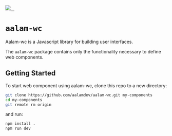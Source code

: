 <a aria-label="aalam logo" href="https://www.aalam.io">
 <img src="https://img.shields.io/badge/MADE%20BY%20AALAM-000000.svg?style=for-the-badge&logo=aalam&labelColor=000">
</a>
<a aria-label="NPM version" href="https://www.npmjs.com/package/next">
 <img alt="" src="https://img.shields.io/npm/v/aalam-wc.svg?style=for-the-badge&labelColor=000000">
</a>
<a aria-label="License" href="https://github.com/aalamdev/aalam-wc/blob/master/LICENSE">
 <img alt="" src="https://img.shields.io/npm/l/aalam-wc.svg?style=for-the-badge&labelColor=000000">
</a>
<a aria-label="Follow on GitHub" href="https://github.com/aalamdev">
 <img alt="" src="https://img.shields.io/badge/Folow%20on%20Github-blueviolet.svg?style=for-the-badge&logo=aalam-wc.js&labelColor=000000&logoWidth=20">
</a>

# `aalam-wc`

Aalam-wc is a Javascript library for building user interfaces.

The `aalam-wc` package contains only the functionality necessary to define web components.

## Getting Started

To start web component using aalam-wc, clone this repo to a new directory:

```bash
git clone https://github.com/aalamdev/aalam-wc.git my-components
cd my-components
git remote rm origin
```

and run:

```bash
npm install .
npm run dev
```
